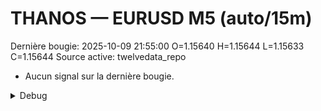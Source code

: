 # THANOS — EURUSD M5 (auto/15m)
Dernière bougie: 2025-10-09 21:55:00  O=1.15640  H=1.15644  L=1.15633  C=1.15644
Source active: twelvedata_repo

- Aucun signal sur la dernière bougie.

<details><summary>Debug</summary>

- TD_API_KEY manquant.

</details>